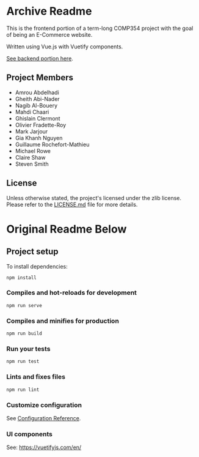 # Archive Readme
This is the frontend portion of a term-long COMP354 project with the goal of being an E-Commerce website.

Written using Vue.js with Vuetify components.

[See backend portion here](https://github.com/QuaternionMark/354-project-backend).

## Project Members
- Amrou Abdelhadi
- Gheith Abi-Nader
- Nagib Al-Bouery
- Mahdi Chaari
- Ghislain Clermont
- Olivier Fradette-Roy
- Mark Jarjour
- Gia Khanh Nguyen
- Guillaume Rochefort-Mathieu
- Michael Rowe
- Claire Shaw
- Steven Smith

## License
Unless otherwise stated, the project's licensed under the zlib license. Please refer to the [LICENSE.md](LICENSE.md) file for more details.

# Original Readme Below

## Project setup
To install dependencies:
```
npm install
```

### Compiles and hot-reloads for development
```
npm run serve
```

### Compiles and minifies for production
```
npm run build
```

### Run your tests
```
npm run test
```

### Lints and fixes files
```
npm run lint
```

### Customize configuration
See [Configuration Reference](https://cli.vuejs.org/config/).

### UI components
See: https://vuetifyjs.com/en/
